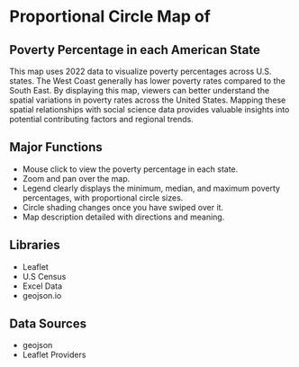 # Proportional Circle Map of 


## Poverty Percentage in each American State
This map uses 2022 data to visualize poverty percentages across U.S. states. The West Coast generally has lower poverty rates compared to the South East. By displaying this map, viewers can better understand the spatial variations in poverty rates across the United States. Mapping these spatial relationships with social science data provides valuable insights into potential contributing factors and regional trends.

## Major Functions
- Mouse click to view the poverty percentage in each state.
- Zoom and pan over the map.
- Legend clearly displays the minimum, median, and maximum poverty percentages, with proportional circle sizes.
- Circle shading changes once you have swiped over it. 
- Map description detailed with directions and meaning. 

## Libraries
- Leaflet 
- U.S Census 
- Excel Data 
- geojson.io 

## Data Sources
- geojson
- Leaflet Providers